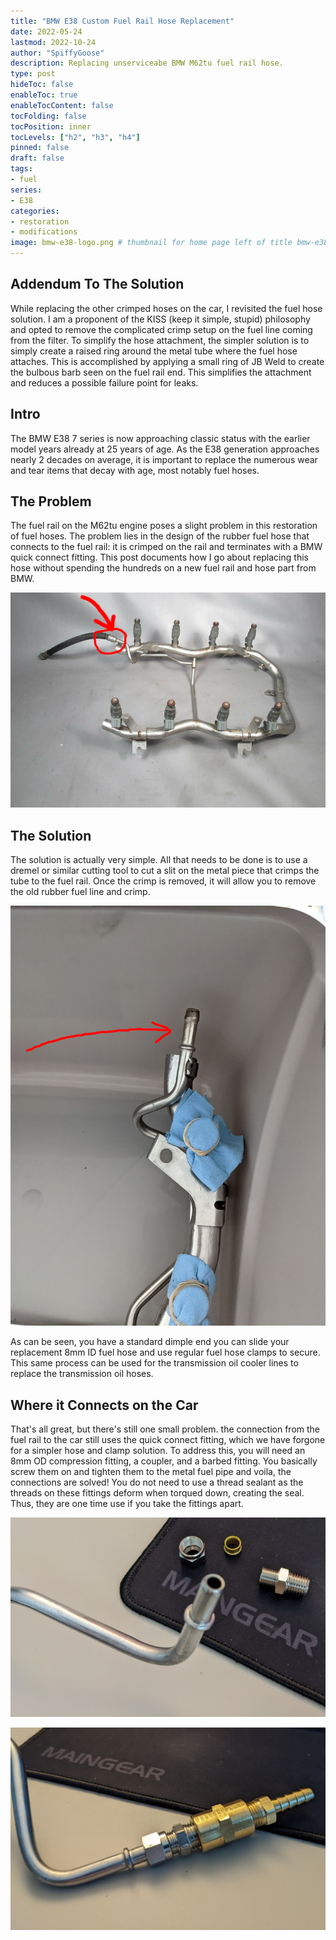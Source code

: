 ```yaml
---
title: "BMW E38 Custom Fuel Rail Hose Replacement"
date: 2022-05-24
lastmod: 2022-10-24
author: "SpiffyGoose"
description: Replacing unserviceabe BMW M62tu fuel rail hose.
type: post
hideToc: false
enableToc: true
enableTocContent: false
tocFolding: false
tocPosition: inner
tocLevels: ["h2", "h3", "h4"]
pinned: false
draft: false
tags:
- fuel
series:
- E38
categories:
- restoration
- modifications
image: bmw-e38-logo.png # thumbnail for home page left of title bmw-e38-logo.png or bmw-e46-logo.png
---
```


## Addendum To The Solution

While replacing the other crimped hoses on the car, I revisited the fuel hose solution. I am a proponent of the KISS (keep it simple, stupid) philosophy and opted to remove the complicated crimp setup on the fuel line coming from the filter. To simplify the hose attachment, the simpler solution is to simply create a raised ring around the metal tube where the fuel hose attaches. This is accomplished by applying a small ring of JB Weld to create the bulbous barb seen on the fuel rail end. This simplifies the attachment and reduces a possible failure point for leaks.

## Intro

The BMW E38 7 series is now approaching classic status with the earlier model years already at 25 years of age. As the E38 generation approaches nearly 2 decades on average, it is important to replace the numerous wear and tear items that decay with age, most notably fuel hoses. 

## The Problem

The fuel rail on the M62tu engine poses a slight problem in this restoration of fuel hoses. The problem lies in the design of the rubber fuel hose that connects to the fuel rail: it is crimped on the rail and terminates with a BMW quick connect fitting. This post documents how I go about replacing this hose without spending the hundreds on a new fuel rail and hose part from BMW.

![](fuelrail_anno.jpg)

## The Solution

The solution is actually very simple. All that needs to be done is to use a dremel or similar cutting tool to cut a slit on the metal piece that crimps the tube to the fuel rail. Once the crimp is removed, it will allow you to remove the old rubber fuel line and crimp. 

![](fuelrailend.jpg)

As can be seen, you have a standard dimple end you can slide your replacement 8mm ID fuel hose and use regular fuel hose clamps to secure. This same process can be used for the transmission oil cooler lines to replace the transmission oil hoses. 

## Where it Connects on the Car

That's all great, but there's still one small problem. the connection from the fuel rail to the car still uses the quick connect fitting, which we have forgone for a simpler hose and clamp solution. To address this, you will need an 8mm OD compression fitting, a coupler, and a barbed fitting. You basically screw them on and tighten them to the metal fuel pipe and voila, the connections are solved! You do not need to use a thread sealant as the threads on these fittings deform when torqued down, creating the seal. Thus, they are one time use if you take the fittings apart. 

![](railend1.jpg)

![](railend2.jpg)
